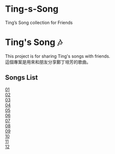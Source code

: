 # Ting-s-Song
Ting’s Song collection for Friends  
# Ting's Song 🎶

This project is for sharing Ting's songs with friends.  
這個專案是用來和朋友分享鄭丁培芳的歌曲。  

## Songs List

[01](01.MP4)  
[02](02.MP4)  
[03](03.MP4)  
[04](04.MP4)  
[05](05.MP4)  
[06](06.MP4)  
[07](07.MP4)  
[08](08.MP4)  
[09](09.MP4)  
[10](10.MP4)  
[11](11.MP4)  
[12](12.MP4)
